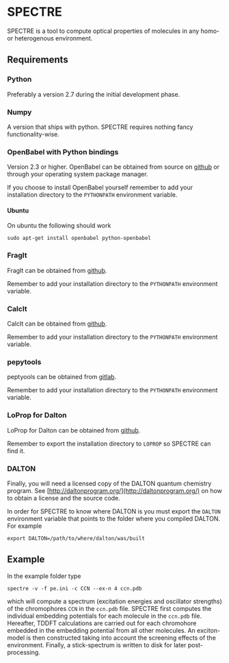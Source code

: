 # SPECTRE
SPECTRE is a tool to compute optical properties of molecules in any homo- or heterogenous environment.

## Requirements

### Python
Preferably a version 2.7 during the initial development phase.

### Numpy
A version that ships with python. SPECTRE requires nothing fancy functionality-wise.

### OpenBabel with Python bindings
Version 2.3 or higher.
OpenBabel can be obtained from source on [github](https://github.com/openbabel/openbabel) or through your operating system package manager.

If you choose to install OpenBabel yourself remember to add your installation directory to the `PYTHONPATH` environment variable.

#### Ubuntu
On ubuntu the following should work

    sudo apt-get install openbabel python-openbabel

### FragIt
FragIt can be obtained from [github](https://github.com/FragIt/fragit-main).

Remember to add your installation directory to the `PYTHONPATH` environment variable.

### CalcIt
CalcIt can be obtained from [github](https://github.com/cstein/calcit).

Remember to add your installation directory to the `PYTHONPATH` environment variable.

### pepytools
peptyools can be obtained from [gitlab](https://gitlab.com/cstein/pepytools).

Remember to add your installation directory to the `PYTHONPATH` environment variable.

### LoProp for Dalton
LoProp for Dalton can be obtained from [github](https://github.com/vahtras/loprop).

Remember to export the installation directory to `LOPROP` so SPECTRE can find it.

### DALTON
Finally, you will need a licensed copy of the DALTON quantum chemistry program.
See [http://daltonprogram.org/](http://daltonprogram.org/) on how to obtain a license and the source code.

In order for SPECTRE to know where DALTON is you must export the `DALTON` environment variable that points to the folder where you compiled DALTON.
For example

    export DALTON=/path/to/where/dalton/was/built

## Example
In the example folder type

    spectre -v -f pe.ini -c CCN --ex-n 4 ccn.pdb

which will compute a spectrum (excitation energies and oscillator strengths) of the chromophores `CCN` in the `ccn.pdb` file.
SPECTRE first computes the individual embedding potentials for each molecule in the `ccn.pdb` file.
Hereafter, TDDFT calculations are carried out for each chromohore embedded in the embedding potential from all other molecules.
An exciton-model is then constructed taking into account the screening effects of the environment.
Finally, a stick-spectrum is written to disk for later post-processing.
